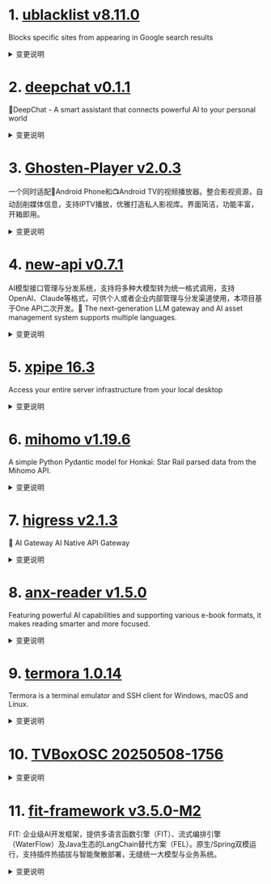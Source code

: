 
# 1. [ublacklist v8.11.0](https://github.com/iorate/ublacklist/releases/tag/v8.11.0)  
Blocks specific sites from appearing in Google search results
<details>
<summary>变更说明</summary>

##  (2025-05-07)
#

### Bug Fixes

* **locales:** update German translation  
#

### Features

* add experimental SERPINFO mode  
* **searx:** add searxng instance  
* **yandex:** add support for yandex.ru  




---
This release is also available on:
- 
-   

</details>

# 2. [deepchat v0.1.1](https://github.com/ThinkInAIXYZ/deepchat/releases/tag/v0.1.1)  
🐬DeepChat - A smart assistant that connects powerful AI to your personal world
<details>
<summary>变更说明</summary>

## 🚀 DeepChat 0.1.1 正式发布 | 重新定义你的 AI 对话体验！
—— 不再是简单的 ChatBot，而是你的自然语言 Agent  工具🌟
#
## ✨ 本次主要更新内容 ✨
* 优化了打包尺寸，最终包减数百兆  
* [issue] 自定义代理不支持认证/Custom proxy doesn't support authentication  
* fix: 水印拼接逻辑修改  
* feat: 知识库开关放到到每个具体知识库  
* 默认MCP设置可以开到30  
* fix 知识库开关展示逻辑 & 快捷键描述  
* 修复了一些Bug  
* Release 0.1.1  
#
## New Contributors
*  made their first contribution in 

**Full Changelog**: 


🔥 为什么选择 DeepChat？

✅ **商业友好**：基于原版  开源，无任何协议外的额外约束，面向开源。
✅ **开箱即用**：极简配置，即刻开启你的智能对话之旅。
✅ **极致灵活**：自由切换模型，自定义模型源，满足你多样化的对话和探索需求。
✅ **体验绝佳**：LaTeX 公式渲染、代码高亮、Markdown 支持，模型对话从未如此顺畅。
✅ **持续进化**：我们倾听用户反馈，不断迭代更新，为你带来更卓越的 AI 对话体验。

📥 立即体验未来

💬 反馈有礼：欢迎提交你的宝贵建议，加入 VIP 用户社群，与我们一同塑造 DeepChat 的未来！
<img width="400px" src="

  

</details>

# 3. [Ghosten-Player v2.0.3](https://github.com/GhostenEditor/Ghosten-Player/releases/tag/v2.0.3)  
一个同时适配📱Android Phone和📺Android TV的视频播放器。整合影视资源，自动刮削媒体信息，支持IPTV播放，优雅打造私人影视库。界面简洁，功能丰富，开箱即用。
<details>
<summary>变更说明</summary>

> 如果项目对您有帮助，就请给颗吧。
> 请我喝咖啡(支持作者) ☕️ 
> QQ群 1033449405

## 🐞Bug Fixed

1. TV端播放失败后，切换播放列表无法恢复播放
2. DLNA投屏问题以及页面展示问题
3. 夸克网盘VIP速度过低

## What's Changed
* Releases/v2.0.3  


**Full Changelog**:   

</details>

# 4. [new-api v0.7.1](https://github.com/QuantumNous/new-api/releases/tag/v0.7.1)  
AI模型接口管理与分发系统，支持将多种大模型转为统一格式调用，支持OpenAI、Claude等格式，可供个人或者企业内部管理与分发渠道使用，本项目基于One API二次开发。🍥 The next-generation LLM gateway and AI asset management system supports multiple languages.
<details>
<summary>变更说明</summary>

## What's Changed
* feat: Group rate limiting feature  
* feat: update OpenRouter balance  
* fix: ensure SSE ping packets are sent before upstream response  
* fix: correct formatting string in PriceData.ToSetting to handle Image…  
* feat: add option to allow worker HTTP image requests  

## New Contributors
*  made their first contribution in 

**Full Changelog**:   

</details>

# 5. [xpipe 16.3](https://github.com/xpipe-io/xpipe/releases/tag/16.3)  
Access your entire server infrastructure from your local desktop
<details>
<summary>变更说明</summary>

## SSH

- The shell profile loading on Linux has been reworked with the goal of better handling the SSH agent detection
- The SSH identity none selection will now always disable using default keys like id_rsa
- There is now a new dialog to add a host key type to a connection if none of available ones are supported by the client
- The support for FIDO2 SSH keys on Linux and macOS has been improved:
  - PINs are now cached by default so they only have to be entered once. Caching can be disabled in the security settings
  - User presence confirmation requests are now shown with an icon notification in XPipe
  - Fix FIDO2 keys not working with xpipe if they were already added to the SSH agent
- You can now create all types of tunnels to VMs as well
- The tunnel addresses now support IPv6 addresses
- Add some more automatic recognition for some Mikrotik devices

## Other

- There's a new option to automatically close terminals on successful exit without having to press any key
- The custom icons now dynamically check whether the colored icon variant has enough contrast in dark mode.
  This will make icons more colorful instead of mostly using black-and-white icons in dark mode.
  You have to refresh the icons in the icon settings for this to apply.
- There is now a confirmation prompt when erasing file contents in the file browser
- Add support for Enpass password manager
- The arch AUR package now supports automatic updates via makepkg from within XPipe 
- There is now an automatic check and a new button for merge conflicts when
  another user/instance pushed to a remote git sync repo
- Add support for Void editor
- The docker parent entry no longer has a refresh button to prevent confusion with multiple refresh buttons
- The actual file names of shell session script entries are now shown on hover
- Add ability to close connection creation dialog quickly with ESC if no changes were made
- Improve category styling

## Fixes

- Fix terminal logging being broken on Linux and macOS
- Fix some file existence checks failing on Windows 10 since the latest Windows updates
- Fix zsh errors due to unquoted glob pattern
- Fix slow macOS startup due to mdfind being slow
- Fix zellij multiplexer not properly opening first tab sometimes due to timing issues
- Fix tmux window immediately closing if connection failed
- Fix choco updater showing available updates before they are available in choco
- Fix choco updater not launching as admin
- Fix updater terminal window not closing automatically on success
- Fix script group naming in creation dialog
- Fix various NullPointers


## Downloads

You can find all downloadable artifacts below attached to this release. For installation instructions, see the .

All artifacts are signed by   

</details>

# 6. [mihomo v1.19.6](https://github.com/MetaCubeX/mihomo/releases/tag/v1.19.6)  
A simple Python Pydantic model for Honkai: Star Rail parsed data from the Mihomo API.
<details>
<summary>变更说明</summary>

## **Incompatible changes**:
* For security reasons, all paths appearing in the configuration file will be limited to workdir (regardless of whether they are relative or absolute). If there is a specific need, please specify additional safe paths by setting the `SAFE_PATHS` environment variable while ensuring safety. The syntax of this environment variable is the same as the PATH environment variable parsing rules of this operating system (i.e., semicolon-separated under Windows and colon-separated under other systems)
* In addition, support for specifying `routing-mark` and `interface-name` for `proxy-groups` has been removed. Please specify the relevant parameters in `proxies` directly.
#
## What's Changed
* 5c40a634 feat: not inline rule-provider can also set `payload` as fallback rules when file/http parsing fails 
* 99aa1b0d feat: inbound support shadow-tls 
* f328203b feat: not inline proxy-provider can also set `payload` as fallback proxies when file/http parsing fails 
#
## BUG & Fix
* 2b4726b9 fix: build on go1.24.3  
* 2fb93312 fix: some resources are not released in listener 
* 468cfc3c fix: set sni to servername if not specified for trojan outbound  
* 48d8efb3 fix: do NOT reset the quic-go internal state when only port is different 
* 52ad793d fix: shadowtls v1 not work 
* 61d6a9ab fix: fetcher does not start the pull loop when local file parsing errors occur and the first remote update fails 
* 7de4af28 fix: shadowtls test 
* 86c127db fix: missing read waiter for cancelers 
* e6e7aa5a fix: alpn apply on shadowtls 
* f7742768 fix: ensure wait group completes 
* febb6021 fix: hysteria2 inbound not set UDPTimeout 
#
## Maintenance
* 26e6d83f chore: make select display the specified testUrl for  
* 4ecb49b3 chore: dynamic fetch remoteAddr in hysteria2 service 
* 50d7834e chore: change the separator of the `SAFE_PATHS` environment variable to the default separator of the operating system platform (i.e., `;` in Windows and `:` in other systems) 
* 791ea5e5 chore: allow setting addition safePaths by environment variable `SAFE_PATHS` package managers can allow for pre-defined safe paths without disabling the entire security check feature for  
* 793ce45d chore: update quic-go to 0.51.0 
* 7e7016b5 chore: removed `routing-mark` and `interface-name` of the group, please set it directly on the proxy instead 
* 936df90a chore: update dependencies 
* 9e57b298 chore: update dependencies 
* a013ac32 chore: give better error messages for some stupid config files 
* aa51b9fa chore: replace using internal batch package to x/sync/errgroup 
* b4fe6698 chore: better path checks 
* c2301f66 chore: rebuild fingerprint and keypair handle 
* cad26ac6 chore: fetcher will change duration to achieve fast retry when the update failed with a 2x factor step from 1s to `interval` 
* d55b0471 chore: ignore interfaces not with FlagUp in local interface finding 
* ee5d77cf chore: cleanup tls clientFingerprint code 

**Full Changelog**: 
  

</details>

# 7. [higress v2.1.3](https://github.com/alibaba/higress/releases/tag/v2.1.3)  
🤖 AI Gateway AI Native API Gateway
<details>
<summary>变更说明</summary>

## What's Changed
* Update helm translated README.zh.md  
* fix: update golang filter README  
* fix : Add nacos username and password login option  
* feat: Support /v1/models API in ai-proxy  
* fix(ai-statistics): adjust requestBodyBufferLimit  
* fix : fix vs rewrite when mcp protocol is http  
* feat: Add SSE direct proxy support to mcp-session filter  
* fix param type error  


**Full Changelog**:   

</details>

# 8. [anx-reader v1.5.0](https://github.com/Anxcye/anx-reader/releases/tag/v1.5.0)  
Featuring powerful AI capabilities and supporting various e-book formats, it makes reading smarter and more focused. 
<details>
<summary>变更说明</summary>

## 1.5.0
- Feat: Cache in-app purchase status(, )
- Feat: Name a group
- Feat: E-ink mode
- Feat: Add DeepL translation service(, )
- Feat: Edit notes in list
- Feat: Download all books
- L10n: Add Arabic and German language
- Feat: Download remote files on demand
- Feat: Release local space
- Feat: Add share excerpt card
- Feat: Notes in list can be shared as cards
- Fix: Incorrect click position detection on macOS
- Fix: Sort menu sometimes fails to open
- Fix: WebDAV Unauthorized
- Fix: Optimize book opening speed
- Fix: Touchpad cannot scroll(, )
- Fix: Edge TTS when network exception, it will stop reading

- 新增：缓存内购状态(, )
- 新增：书籍分组支持命名
- 新增：E-ink 模式
- 新增：DeepL 翻译服务(, )
- 新增：笔记列表可以编辑笔记
- 新增：下载所有书籍文件
- L10n: 新增阿拉伯语和德语
- 新增：按需下载远程的文件
- 新增：释放本地空间功能
- 新增：通过卡片的方式分享划线笔记
- 新增：笔记列表的笔记可以以卡片的形式分享
- 修复：macOS 端无法正确判断点击位置的问题
- 修复：排序菜单有时无法打开的问题
- 修复：WebDAV提示未授权
- 修复：优化打开书籍速度
- 修复：触摸板无法滚动(, )
- 修复：Edge TTS 朗读时，网络异常时会停止朗读的问题  

</details>

# 9. [termora 1.0.14](https://github.com/TermoraDev/termora/releases/tag/1.0.14)  
Termora is a terminal emulator and SSH client for Windows, macOS and Linux.
<details>
<summary>变更说明</summary>

### New features/Updates

- Support RDP protocol 
- Highlighter keywords support regex 
- Support for compression algorithms 
- Support for xterm CBT 
- Scroll to the bottom after pressed any key 


### Bug fixes

- Fix snippet `\` characters 
- Fix snippet i18n 

----

### 新功能/更新

- 支持 RDP 协议 
- 高亮关键词支持正则 
- 支持压缩算法 
- 支持 xterm CBT 
- 任意键按下后滚动到底部 

### 问题修复

- 修复代码片段 `\` 字符 
- 修复代码片段 i18n 
  

</details>

# 10. [TVBoxOSC 20250508-1756](https://github.com/o0HalfLife0o/TVBoxOSC/releases/tag/20250508-1756)  

<details>
<summary>变更说明</summary>

Credit: 
Commit: 117fa9593ba22b2e81c21b87303ec1981f830d89
Changelog:
```
解决部分盒子不能正常筛选分类的问题

```
  

</details>

# 11. [fit-framework v3.5.0-M2](https://github.com/ModelEngine-Group/fit-framework/releases/tag/v3.5.0-M2)  
FIT: 企业级AI开发框架，提供多语言函数引擎（FIT）、流式编排引擎（WaterFlow）及Java生态的LangChain替代方案（FEL）。原生/Spring双模运行，支持插件热插拔与智能聚散部署，无缝统一大模型与业务系统。
<details>
<summary>变更说明</summary>

## 这是 FIT Framework 社区 3.5.0 版本的第二个里程碑的发布！
#
## FIT 函数平台
#
### ✨ 升级优化

* 支持 mybatis 配置自动下划线转驼峰  
* 添加 fit-security-simple 插件  
* 捕获流式调用报错信息  
* 升级 python 依赖三方包的版本  
#
### ✅ 问题修复

* 修复校验泛型元素为空时的错误  
* 修复 http 进行流式下载时，status code 返回 0 导致链接中断的问题  
* 修复广播模式下如果 genericable 无返回值时的报错问题  
#
## Waterflow 流调度平台
#
### 🚀 功能特性

* 支持 FIT for Java 插件自动扫描并生成工具元数据。
#
### ✨ 升级优化

* 修改 ohscript 生成随机 uuid 方式提升性能  
#
## Elsa 图形编辑平台
#
### 🚀 功能特性
#
#### 核心框架 (elsa)

* 图形具备统一的抽象数据结构。
   * Graph、Page、Shape 结构通用于任意业务场景。
   * 全链路 JSON 序列化能力，兼容任何持久化存储方案。

* 支持拖拽式流程编排。
   * 支持图形拖拽和画布拖拽，并提供节点整理和一键显示所有节点的能力。
#
#### 前端应用 (elsa-react)

* 集成 React 的能力。
   * 基于 Context 的上下文传递机制。
   * 节点渲染缓存：React.memo + 自定义 shouldComponentUpdate。

* 集成 Ant Design 的能力。
   * 基于 Form 组件的实时校验提示系统。
   * 基于 Tree 组件封装的节点上下文观察者机制。
#
## ❤️ 贡献者

*  made their first contribution in 
*  made their first contribution in 

以及感谢所有为此次发布做出贡献的人：

            

</details>

